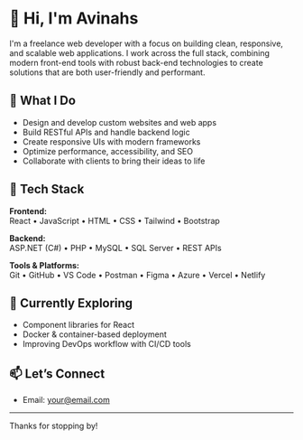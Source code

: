 # 👋 Hi, I'm Avinahs

I'm a freelance web developer with a focus on building clean, responsive, and scalable web applications. I work across the full stack, combining modern front-end tools with robust back-end technologies to create solutions that are both user-friendly and performant.

## 💼 What I Do
- Design and develop custom websites and web apps
- Build RESTful APIs and handle backend logic
- Create responsive UIs with modern frameworks
- Optimize performance, accessibility, and SEO
- Collaborate with clients to bring their ideas to life

## 🧰 Tech Stack

**Frontend:**  
React • JavaScript • HTML • CSS • Tailwind • Bootstrap

**Backend:**  
ASP.NET (C#) • PHP • MySQL • SQL Server • REST APIs

**Tools & Platforms:**  
Git • GitHub • VS Code • Postman • Figma • Azure • Vercel • Netlify

## 🧩 Currently Exploring
- Component libraries for React  
- Docker & container-based deployment  
- Improving DevOps workflow with CI/CD tools

## 📫 Let’s Connect
- Email: your@email.com

---

Thanks for stopping by!
